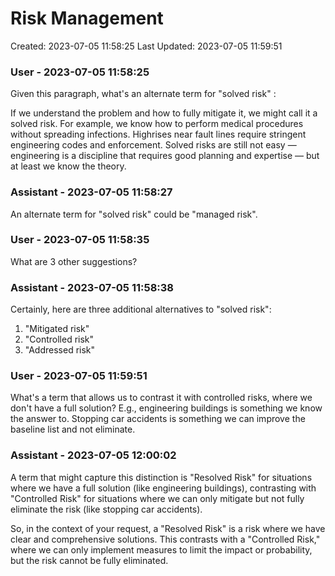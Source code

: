 # Risk Management

Created: 2023-07-05 11:58:25
Last Updated: 2023-07-05 11:59:51

### User - 2023-07-05 11:58:25

Given this paragraph, what's an alternate term for "solved risk" :

If we understand the problem and how to fully mitigate it, we might call it a solved risk. For example, we know how to perform medical procedures without spreading infections. Highrises near fault lines require stringent engineering codes and enforcement. Solved risks are still not easy — engineering is a discipline that requires good planning and expertise  — but at least we know the theory.

### Assistant - 2023-07-05 11:58:27

An alternate term for "solved risk" could be "managed risk".

### User - 2023-07-05 11:58:35

What are 3 other suggestions?

### Assistant - 2023-07-05 11:58:38

Certainly, here are three additional alternatives to "solved risk":

1. "Mitigated risk"
2. "Controlled risk"
3. "Addressed risk"

### User - 2023-07-05 11:59:51

What's a term that allows us to contrast it with controlled risks, where we don't have a full solution? E.g., engineering buildings is something we know the answer to. Stopping car accidents is something we can improve the baseline list and not eliminate.

### Assistant - 2023-07-05 12:00:02

A term that might capture this distinction is "Resolved Risk" for situations where we have a full solution (like engineering buildings), contrasting with "Controlled Risk" for situations where we can only mitigate but not fully eliminate the risk (like stopping car accidents). 

So, in the context of your request, a "Resolved Risk" is a risk where we have clear and comprehensive solutions. This contrasts with a "Controlled Risk," where we can only implement measures to limit the impact or probability, but the risk cannot be fully eliminated.

